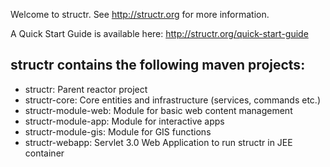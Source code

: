 Welcome to structr. See http://structr.org for more information.

A Quick Start Guide is available here: http://structr.org/quick-start-guide

<h2>structr contains the following maven projects:</h2>

<ul>
<li>structr: Parent reactor project
<li>structr-core: Core entities and infrastructure (services, commands etc.)
<li>structr-module-web: Module for basic web content management
<li>structr-module-app: Module for interactive apps
<li>structr-module-gis: Module for GIS functions
<li>structr-webapp: Servlet 3.0 Web Application to run structr in JEE container
</ul>

